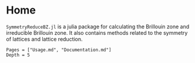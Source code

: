 # Home

`SymmetryReduceBZ.jl` is a julia package for calculating the Brillouin zone and irreducible Brillouin zone. It also contains methods related to the symmetry of lattices and lattice reduction.

```@contents
Pages = ["Usage.md", "Documentation.md"]
Depth = 5
```
